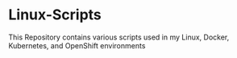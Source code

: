 # Linux-Scripts
This Repository contains various scripts used in my Linux, Docker, Kubernetes, and OpenShift environments


